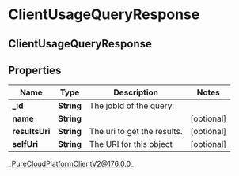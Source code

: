 # ClientUsageQueryResponse

## ClientUsageQueryResponse

## Properties

|Name | Type | Description | Notes|
|------------ | ------------- | ------------- | -------------|
| **_id** | **String** | The jobId of the query. | |
| **name** | **String** |  | [optional] |
| **resultsUri** | **String** | The uri to get the results. | [optional] |
| **selfUri** | **String** | The URI for this object | [optional] |



_PureCloudPlatformClientV2@176.0.0_

